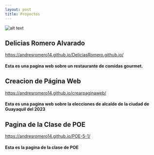 ```yaml
---
layout: post
title: Proyectos 
---
```


![alt text](https://th.bing.com/th/id/OIP.xUZdnezjQQ855imBFzzjzAHaE7?pid=ImgDet&rs=1)

## Delicias Romero Alvarado
https://andresromero14.github.io/DeliciasRomero.github.io/
#### Esta es una pagina web sobre un restaurante de comidas gourmet.

## Creacion de Página Web
https://andresromero14.github.io/crearpaginaweb/
#### Esta es una pagina web sobre la elecciones de alcalde de la ciudad de Guayaquil del 2023
## Pagina de la Clase de POE
 https://andresromero14.github.io/POE-5-1/
 #### Esta es la pagina de la clase de POE



